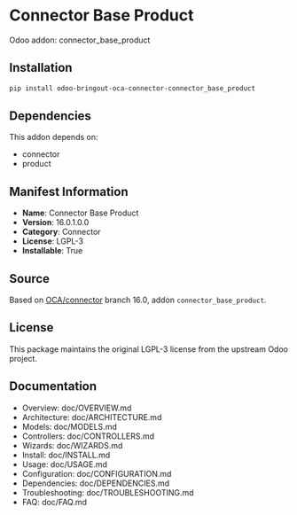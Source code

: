 # Connector Base Product

Odoo addon: connector_base_product

## Installation

```bash
pip install odoo-bringout-oca-connector-connector_base_product
```

## Dependencies

This addon depends on:
- connector
- product

## Manifest Information

- **Name**: Connector Base Product
- **Version**: 16.0.1.0.0
- **Category**: Connector
- **License**: LGPL-3
- **Installable**: True

## Source

Based on [OCA/connector](https://github.com/OCA/connector) branch 16.0, addon `connector_base_product`.

## License

This package maintains the original LGPL-3 license from the upstream Odoo project.

## Documentation

- Overview: doc/OVERVIEW.md
- Architecture: doc/ARCHITECTURE.md
- Models: doc/MODELS.md
- Controllers: doc/CONTROLLERS.md
- Wizards: doc/WIZARDS.md
- Install: doc/INSTALL.md
- Usage: doc/USAGE.md
- Configuration: doc/CONFIGURATION.md
- Dependencies: doc/DEPENDENCIES.md
- Troubleshooting: doc/TROUBLESHOOTING.md
- FAQ: doc/FAQ.md
